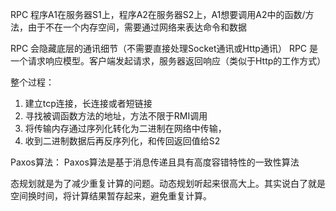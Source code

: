 RPC
程序A1在服务器S1上，程序A2在服务器S2上，A1想要调用A2中的函数/方法，由于不在一个内存空间，需要通过网络来表达命令和数据

RPC 会隐藏底层的通讯细节（不需要直接处理Socket通讯或Http通讯）
RPC 是一个请求响应模型。客户端发起请求，服务器返回响应（类似于Http的工作方式）

整个过程：
1. 建立tcp连接，长连接或者短链接
2. 寻找被调函数方法的地址，方法不限于RMI调用
3. 将传输内存通过序列化转化为二进制在网络中传输，
4. 收到二进制数据后再反序列化，和传回返回值给S2


Paxos算法：
Paxos算法是基于消息传递且具有高度容错特性的一致性算法




态规划就是为了减少重复计算的问题。动态规划听起来很高大上。其实说白了就是空间换时间，将计算结果暂存起来，避免重复计算。